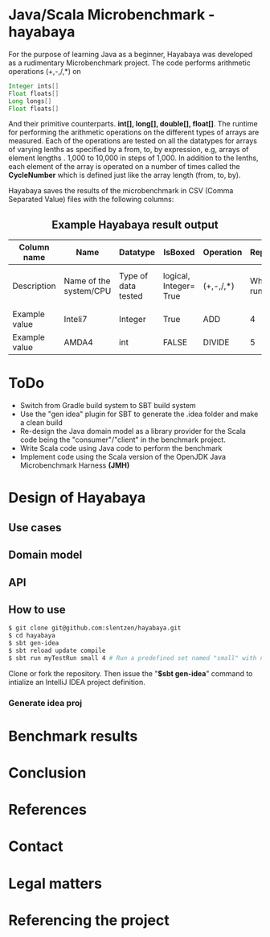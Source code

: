 # Java/Scala Microbenchmark - hayabaya

For the purpose of learning Java as a beginner, Hayabaya was developed as a rudimentary Microbenchmark project.
The code performs arithmetic operations (+,-,/,*) on

```java
Integer ints[]
Float floats[]
Long longs[]
Float floats[]
``` 
And their primitive counterparts.  **int[], long[], double[], float[]**. The runtime for performing the arithmetic operations on the different types of arrays are measured.
Each of the operations are tested on all the datatypes for arrays of varying lenths as specified by a from, to, by expression, e.g, arrays of element lengths . 1,000 to 10,000 in steps of 1,000.
In addition to the lenths, each element of the array is operated on a number of times called the **CycleNumber** which is defined just like the array length (from, to, by).



Hayabaya saves the results of the microbenchmark in CSV (Comma Separated Value) files with the following columns:

<H2 align="center">  Example Hayabaya result output </H2>

| Column name | Name | Datatype | IsBoxed | Operation | ReplicationNumber | ArrayLength | CycleNumber | Runtime |
|---------------|------------------------|---------------------|------------------------|-----------|-------------------------|----------------|---------------------------------------|---------------|
| Description | Name of the system/CPU | Type of data tested | logical, Integer= True | (+,-,/,*) | What replication is run | Lenth of array | Times operation is done on an element | Runtime in ms |
| Example value | Inteli7 | Integer | True | ADD | 4 | 100,000 | 10,000 | 230 (ms) |
| Example value | AMDA4 | int | FALSE | DIVIDE | 5 | 100,000 | 20,000 | 175 (ms) |


# **ToDo**


* Switch from Gradle build system to SBT build system
* Use the "gen idea" plugin for SBT to generate the .idea folder and make a clean build
* Re-design the Java domain model as a library provider for the Scala code being the "consumer"/"client" in the benchmark project.
* Write Scala code using Java code to perform the benchmark
* Implement code using the Scala version of the OpenJDK Java Microbenchmark Harness **(JMH)**

# Design of Hayabaya

## Use cases

## Domain model

## API

## How to use

```bash
$ git clone git@github.com:slentzen/hayabaya.git
$ cd hayabaya
$ sbt gen-idea
$ sbt reload update compile
$ sbt run myTestRun small 4 # Run a predefined set named "small" with name "myTestRun" and 4 replicates
```

Clone or fork the repository. Then issue the "**$sbt gen-idea**" command to intialize an IntelliJ IDEA project definition.

### Generate idea proj
# Benchmark results

# Conclusion

# References

# Contact

# Legal matters

# Referencing the project